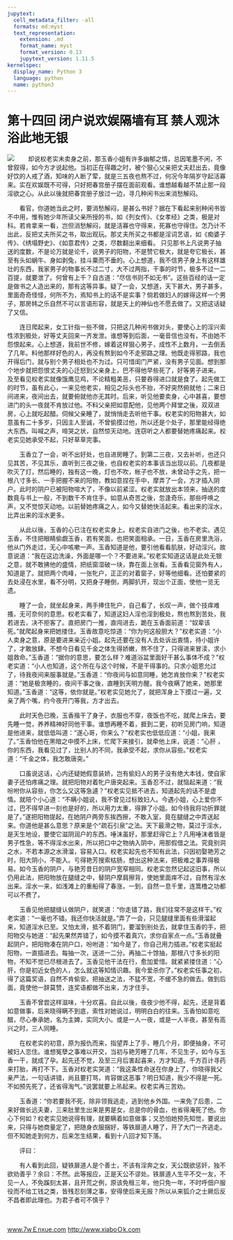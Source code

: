 ```yaml
---
jupytext:
  cell_metadata_filter: -all
  formats: md:myst
  text_representation:
    extension: .md
    format_name: myst
    format_version: 0.13
    jupytext_version: 1.11.5
kernelspec:
  display_name: Python 3
  language: python
  name: python3
---
```

# 第十四回 闭户说欢娱隔墙有耳 禁人观沐浴此地无银

![](image/cover.jpg)
　　却说权老实未卖身之前，那玉香小姐有许多幽郁之情，总因笔墨不闲，不曾叙得，如今方才说起他。当初正在得趣之时，被个狠心父亲把丈夫赶出去，竟像好饮的人戒了酒，知味的人断了荤，就是三五夜也熬不过，何况今年隔岁守起活寡来。实在欢娱既不可得，只好把春宫册子摆在面前观看。谁想越看越不禁止那一段淫欲之心。从此以後就把春宫册子放过一边，寻几种闲书出来消愁解闷。

　　看官，你道她当此之时，要消愁解闷，是甚么书好？据在下看起来别种闲书皆不中用，惟有她少年所读父亲所授的书，如《列女传》、《女孝经》之类，极是对科。若肯拿来一看，岂但消愁解闷，就是活寡也守得来，死寡也守得住。怎乃计不出此，反把丈夫所买之书，取出观玩。那丈夫所买之书都是淫词艺语，如《痴婆子传》、《绣塌野史》、《如意君传》之类，尽数翻出来细看。 只见那书上凡说男子抽送的度数，不是论万就是论千，说男子的阳物，不是赞它极大，就是夸它极长，甚至有头如蜗牛、身如剥兔，挂斗粟而不垂的。心上想道，我不信男子身上有这样雄壮的东西，我家男子的物事长不过二寸，大不过两指，干事的时节，极多不过一二百提，就要泄了。何曾有上千？自古道：“尽信书则不如无书”。这些百经的话一定是做书之人造出来的，那有这等异事。疑了一会，又想道，天下甚大，男子甚多，里面奇奇怪怪，何所不为，焉知书上的话不是实事？倘若做妇人的嫁得这样一个男子，那房帏之乐自然不可以言语形容，就是天上的神仙也不愿去做了。又把这话疑了又信。

　　连日爬起来，女工针指一些不做，只把这几种闲书做对头，要使心上的淫兴索性浓到极处，好等丈夫回来一齐发泄。谁想等到后面，一毫音信也没有，不由她不怨恨起来。心上想道，我前世不修，嫁着这样狠心男子，成性不上数月，一去倒丢了几年。料他那样好色的人，再没有熬到如今不走邪路之理。他既走得邪路，我也开得后门，就与别个男子相处也不为过。只可惜闺门严紧，没有男子见面。想到那个地步就把怨恨丈夫的心迁怒到父亲身上，巴不得他早些死了，好等男子进来。 及至看见权老实就像饿鹰见鸡，不论精粗美恶，只要吞得进口就是食了。起先做工的时节，虽有此心，一来见他老实，相见之际头也不抬，不好突然俯就他；二来日间进来，夜间出去，就要俯就他亦无其时。后来，听见他要卖身，心中甚喜，要想进门的头一夜就不肯放过他。不料父亲把如意配他，见他两个拜堂之後，双双进房，心上就吃起醋。伺候父亲睡了，就悄悄走去听他干事。权老实的阳物甚大，如意虽有二十多岁，只因主人至诚，不曾偷摸过他，所以还是个处子，那里能经得绝大东西。叫喊之声，啼哭之状，自然惊天动地。连窃听之人都要替她疼痛起来。权老实见她承受不起，只好草草完事。

　　玉香立了一会，听不出好处，也自进房睡了。到第二三夜，又去补听，也还只见其苦，不见其乐，直听到三夜之後，也自权老实的本事该当出现以前。几夜都是吹灭了灯，然后睡的，独有这一晚，灯也不吹，帐子也不放，未曾动手之先，把一根八寸多长、一手把握不来的阳物，教如意捏在手中，摩弄了一会，方才插入阴户。此时的阴户已被阳物喧大了，不像以前紧涩。权老实就放出本领来，抽送的度数竟与书上一般，不到数千不肯住手。如意从奇苦之後，忽逢奇乐，那些呼唤之声，又不觉惊天动地。以前替她疼痛之人，如今又替她快活起来。看出来的淫水，比弄出来的淫水更多。

　　从此以後，玉香的心已注在权老实身上。权老实自进门之後，也不老实。遇见玉香，不住把眼睛偷觑玉香，若有笑面，也把笑面相承。一日，玉香在房里洗浴，他从门外走过，无心中咳嗽一声。玉香知道是他，要引他看看肌肤，好动淫兴。故意说道：“我在这边洗澡，外面是哪一个？不要进来。”权老实知道这话是此处无银之意，就不敢拂他的盛情，把纸窗湿破一块，靠在面上张看。玉香看见窗外有人，知道是了。就把两个肉峰，一张牝户，正正的对着窗子，好等他细看。还怕要紧的去处浸在水里，看不分明，又把身子睡倒，两脚扒开，现出个正面，使他一览无遗。

　　睡了一会，就坐起身来，两手捧住牝户，自己看了，长叹一声，做个技痒难搔，无可奈何的意思。权老实看了，知道这妇人淫也淫到极处，熬也熬到苦处，我若进去，决不拒客了。直把房门一推，直闯进去，跪在玉香面前道：“奴辈该死。”就爬起身来把她搂住。玉香故意吃惊道：“你为何这般胆大？”权老实道：“小人卖身之意，原是要进来亲近小姐。起先还要在没有人去处诉出衷情，待小姐许了，才敢放肆。不想今日看见千金之体生得娇嫩，熬不住了，只得进来冒渎，求小姐救命。”玉香道：“据你的意思，要怎么样？难道浴盆里面好干甚么事体不成？”权老实道：“小人也知道，这个所在与这个时候，不是干得事的。只求小姐恩允过了，待我夜间来服事就是。”玉香道：“你夜间与如意同睡，她怎肯放你来？”权老实道：“她是极贪睡的，夜间干事之後，直睡到天明方醒。我今夜瞒了她来，她那里知道。”玉香道：“这等，依你就是。”权老实见她允了，就把浑身上下摸过一遍，又亲了两个嘴，约今夜开门等我，方才出去。

　　此时天色已晚，玉香揩干了身子，衣服也不穿，夜饭也不吃，就爬上床去，要先睡一觉，养养精神好同他干事。谁想再睡不着，捱到二更，初听见房门响，知道是他进来，就低低叫道：“遂心哥，你来么？”权老实也低低应道：“小姐，我来了。”玉香怕他在黑暗之中摸不上床，忙爬下来接引，就牵他上床，说道：“心肝 ，你的东西，我看见过了，比别人的不同，我承受不起，求你从容些。”权老实道：“千金之体，我怎敢唐突。”

　　口虽说这话，心内还疑她假意装娇，岂有偷妇人的男子没有绝大本钱，使自家妻子还怕疼痛之理。就把阳物对着牝户唐突起来。玉香忍不过，就恼起来道：“我吩咐你从容些，你怎么又这等急遽？”权老实见抵不进去，知道起先的话不是虚情。就陪个小心道：“不瞒小姐说，我不曾见过标致妇人。今遇小姐，心上爱你不过，巴不得早进一刻也是好的，所以用力太重，得罪了小姐。如今待我将功折罪就是了。”遂把阳物提起，在她阴户两旁东挨西擦，不敢入室，竟在腿缝之中弄送起来。你道他是甚么意思？原来是个“疏石引泉”之法。天下最滑之物，莫过于淫水，是天生地设，要使它滋阴润户的东西。唾沫虽好，那里赶得它上？凡用唾沫者皆是男子性急，等不得淫水出来，所以把口中之物纳入阴中，用那假借之法。究竟别洞之水，不若本源之水滑溜，容易入口。权老实起先也不知有此法，只因初娶艳芳之时，阳大阴小，不能入。亏得艳芳搜索枯肠，想出这种法来，把极难之事弄得极易。如今玉香的阴户，与艳芳昔日的阴户宽窄相同。权老实忽然记起这旧事，所以仍用此法，把阳物放在腿缝之中，替阴户摩肩擦背，使她里面痒不过，自然有淫水出来。淫水一来，如浅滩上的重船得了春涨，一到，自然一息千里，连篙橹之功都可以不费了。

　　玉香见他把腿缝认做阴户，就笑道：“你走错了路，我们往常不是这样干。”权老实道：“一毫也不错。我还你快活就是。”弄了一会，只见腿缝里面有些滑溜起来，知道淫水已至。又怕太滑，抵不着阴门，要溜到别处去，就拿住玉香的手，把阳物交与她道：“起先果然弄错了，如今摸不着真穴，求你自家点一点。”玉香就叠起阴户，把阳物凑在阴户口，吩咐道：“如今是了，你自己用力插进。”权老实挺起阳物，一直插进去。每抽一次，送进一二分。再抽二十馀抽，那根八寸多长的阳物，不知不觉已尽根进去了。玉香见他干法在行，愈加爱惜。就紧紧搂住道：“心肝，你是初近女色的人，怎么就这等知情识趣。我今爱杀你了。”权老实任事之初，得了这篇奖语，自然不肯偷安。把抽送之法，不猛不宽，不缓不急的做去。做到后面，竟使他一辞莫赞，连奖语都做不出来，方才住手。

　　玉香不曾尝这样滋味，十分欢喜。自此以後，夜夜少他不得，起先，还是背着如意做事，后来晓得瞒不到底，索性对她说过，明明白白的往来。玉香怕如意吃醋，尽心奉承她，名为主婢，实同大小。或是一人一夜，或是一人半夜，甚至有高兴之时，三人同睡。

　　在权老实的初意，原为报仇而来，指望弄上了手，睡几个月，即便抽身，不可被妇人恋住。谁想冤孽之事难以开交，当初与艳芳睡了几年，不见生子，如今与玉香一干，就成了孕。起先还不觉，及至三月后害起喜来，方才知道。千方百计寻药来打胎，再打不下。玉香对权老实哭道：“我这条性命送在你身上了，你晓得我父亲严法，一句话讲错，尚且要打骂，肯容做这恶事？明日知道，我少不得是一死。不如预先死了，还省得淘气。”说罢就要上吊起来。权老实再三苦劝。

　　玉香道：“你若要我不死，除非领我逃走，逃到他乡外国。一来免了后患，二来好做长远夫妻，三来肚里生出来是男是女，总是你的骨血，也省得淹死了他。你心下何如？权老实见她说得有理，就要瞒着如意做事；又恐怕她预先知觉，要说出来，只得与她商量定了，把随身衣服捆好，等铁扉道人睡了，开了大门一齐逃走。但不知她走到何方，后来怎生结果，看到十八回才知下落。

　　评曰：

　　有人看到此回，疑铁扉道人是个善士，不该有淫奔之女，天公既欲惩奸，独不欲劝善乎？余曰：不然。此等报应，正是天公不谬处。铁扉道人生平不交一友，不见一人，不免蹊刻太甚，且开荒之例，原该免租三年，他只免一年，不时呼佃户服役而不给工钱之类，皆残忍刻薄之事，安得使后来无报？所以从来狐介之士厥后反不昌者即此理也。为君子者可不慎乎？

　　

  www.7wＥnxue.com  http://www.xiaboＯk.com

